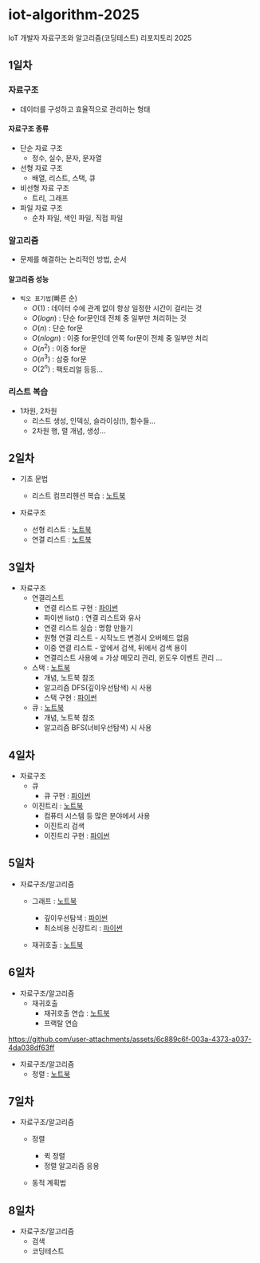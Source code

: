 # iot-algorithm-2025
IoT 개발자 자료구조와 알고리즘(코딩테스트) 리포지토리 2025 

## 1일차

### 자료구조
- 데이터를 구성하고 효율적으로 관리하는 형태

#### 자료구조 종류
- 단순 자료 구조
    - 정수, 실수, 문자, 문자열
- 선형 자료 구조
    - 배열, 리스트, 스택, 큐
- 비선형 자료 구조
    - 트리, 그래프
- 파일 자료 구조
    - 순차 파일, 색인 파일, 직접 파일

### 알고리즘
- 문제를 해결하는 논리적인 방법, 순서

#### 알고리즘 성능
- `빅오 표기법`(빠른 순)
    - $O(1)$ : 데이터 수에 관계 없이 항상 일정한 시간이 걸리는 것
    - $O(log n)$ : 단순 for문인데 전체 중 일부만 처리하는 것
    - $O(n)$ : 단순 for문
    - $O(n log n)$ : 이중 for문인데 안쪽 for문이 전체 중 일부만 처리
    - $O(n^2)$ : 이중 for문
    - $O(n^3)$ : 삼중 for문
    - $O(2^n)$ : 팩토리얼 등등...

### 리스트 복습
- 1차원, 2차원
    - 리스트 생성, 인덱싱, 슬라이싱(!), 함수들...
    - 2차원 행, 렬 개념, 생성...


## 2일차
- 기초 문법
    - 리스트 컴프리헨션 복습 : [노트북](./day02/da01__list_again.ipynb)

- 자료구조
    - 선형 리스트 : [노트북](./day02/da02_linear_list.ipynb)
    - 연결 리스트 : [노트북](./day02/da04_linked_list.ipynb)


## 3일차
- 자료구조
    - 연결리스트
        - 연결 리스트 구현 : [파이썬](./day03/da01_linked_list.py)
        - 파이썬 list() : 연결 리스트와 유사
        - 연결 리스트 실습 : 명함 만들기
        - 원형 연결 리스트 - 시작노드 변경시 오버헤드 없음
        - 이중 연결 리스트 - 앞에서 검색, 뒤에서 검색 용이
        - 연결리스트 사용예 = 가상 메모리 관리, 윈도우 이벤트 관리 ...
    - 스택 : [노트북](./day03/da03_stack.ipynb)
        - 개념, 노트북 참조
        - 알고리즘 DFS(깊이우선탐색) 시 사용
        - 스택 구현 : [파이썬](./day03/da04_stack.py)
    - 큐 : [노트북](./day03/da06_queue.ipynb)
        - 개념, 노트북 참조
        - 알고리즘 BFS(너비우선탐색) 시 사용

## 4일차
- 자료구조
    - 큐
        - 큐 구현 : [파이썬](./day04/da01_queue.py)
    - 이진트리 : [노트북](./day04/da03_Binary_Tree.ipynb)
        - 컴퓨터 시스템 등 많은 분야에서 사용
        - 이진트리 검색
        - 이진트리 구현 : [파이썬](./day04/da04_binary_tree.py)
    
## 5일차
- 자료구조/알고리즘    
    - 그래프 : [노트북](./day05/da01_graph.ipynb)
        - 깊이우선탐색 : [파이썬](./day05/da02_dfs.py)
        - 최소비용 신장트리 : [파이썬](./day05/da03_minCost_spanningTree.py)

    - 재귀호출 : [노트북](./day05/da06_recursive_call.ipynb)

## 6일차
- 자료구조/알고리즘    
    - 재귀호출
        - 재귀호출 연습 : [노트북](./day06/da01_recursive_practice.ipynb)
        - 프랙탈 연습


https://github.com/user-attachments/assets/6c889c6f-003a-4373-a037-4da038df63ff


- 자료구조/알고리즘    
    - 정렬 : [노트북](./day06/da05_sort.ipynb)

## 7일차
- 자료구조/알고리즘    
    - 정렬
        - 퀵 정렬
        - 정렬 알고리즘 응용

    - 동적 계획법

## 8일차
- 자료구조/알고리즘    
    - 검색
    - 코딩테스트
